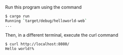 Run this program using the command

```bash
$ cargo run
Running `target/debug/helloworld-web`
...
```

Then, in a different terminal, execute the curl command

```bash
$ curl http://localhost:8080/
Hello world!%  
```
